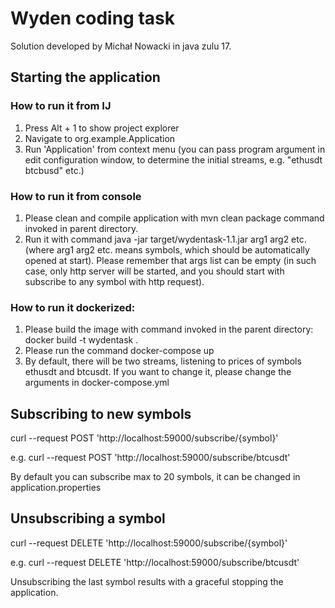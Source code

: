 # Wyden coding task

Solution developed by Michał Nowacki in java zulu 17.

## Starting the application

### How to run it from IJ

1. Press Alt + 1 to show project explorer
2. Navigate to org.example.Application
3. Run 'Application' from context menu (you can pass program argument in edit configuration window, to determine the initial streams, e.g. "ethusdt btcbusd" etc.)

### How to run it from console

1. Please clean and compile application with mvn clean package command invoked in parent directory.
2. Run it with command java -jar target/wydentask-1.1.jar arg1 arg2 etc. (where arg1 arg2 etc. means symbols, which should be automatically opened at start).
Please remember that args list can be empty (in such case, only http server will be started, and you should start with subscribe to any symbol with http request).

### How to run it dockerized:

1. Please build the image with command invoked in the parent directory: docker build -t wydentask .
2. Please run the command docker-compose up
3. By default, there will be two streams, listening to prices of symbols ethusdt and btcusdt. If you want to change it, please change the arguments in docker-compose.yml

## Subscribing to new symbols

curl --request POST 'http://localhost:59000/subscribe/{symbol}'

e.g.
curl --request POST 'http://localhost:59000/subscribe/btcusdt'

By default you can subscribe max to 20 symbols, it can be changed in application.properties

## Unsubscribing a symbol

curl --request DELETE 'http://localhost:59000/subscribe/{symbol}'

e.g.
curl --request DELETE 'http://localhost:59000/subscribe/btcusdt'

Unsubscribing the last symbol results with a graceful stopping the application.
